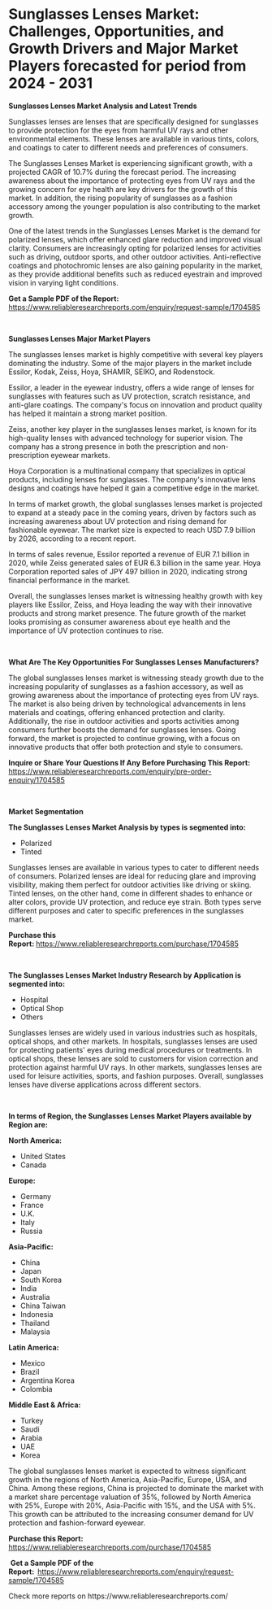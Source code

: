 <p><h1>Sunglasses Lenses Market: Challenges, Opportunities, and Growth Drivers and Major Market Players forecasted for period from 2024 - 2031</h1></p><p><strong>Sunglasses Lenses Market Analysis and Latest Trends</strong></p>
<p><p>Sunglasses lenses are lenses that are specifically designed for sunglasses to provide protection for the eyes from harmful UV rays and other environmental elements. These lenses are available in various tints, colors, and coatings to cater to different needs and preferences of consumers.</p><p>The Sunglasses Lenses Market is experiencing significant growth, with a projected CAGR of 10.7% during the forecast period. The increasing awareness about the importance of protecting eyes from UV rays and the growing concern for eye health are key drivers for the growth of this market. In addition, the rising popularity of sunglasses as a fashion accessory among the younger population is also contributing to the market growth.</p><p>One of the latest trends in the Sunglasses Lenses Market is the demand for polarized lenses, which offer enhanced glare reduction and improved visual clarity. Consumers are increasingly opting for polarized lenses for activities such as driving, outdoor sports, and other outdoor activities. Anti-reflective coatings and photochromic lenses are also gaining popularity in the market, as they provide additional benefits such as reduced eyestrain and improved vision in varying light conditions.</p></p>
<p><strong>Get a Sample PDF of the Report:&nbsp;</strong> <a href="https://www.reliableresearchreports.com/enquiry/request-sample/1704585">https://www.reliableresearchreports.com/enquiry/request-sample/1704585</a></p>
<p>&nbsp;</p>
<p><strong>Sunglasses Lenses Major Market Players</strong></p>
<p><p>The sunglasses lenses market is highly competitive with several key players dominating the industry. Some of the major players in the market include Essilor, Kodak, Zeiss, Hoya, SHAMIR, SEIKO, and Rodenstock.</p><p>Essilor, a leader in the eyewear industry, offers a wide range of lenses for sunglasses with features such as UV protection, scratch resistance, and anti-glare coatings. The company's focus on innovation and product quality has helped it maintain a strong market position.</p><p>Zeiss, another key player in the sunglasses lenses market, is known for its high-quality lenses with advanced technology for superior vision. The company has a strong presence in both the prescription and non-prescription eyewear markets.</p><p>Hoya Corporation is a multinational company that specializes in optical products, including lenses for sunglasses. The company's innovative lens designs and coatings have helped it gain a competitive edge in the market.</p><p>In terms of market growth, the global sunglasses lenses market is projected to expand at a steady pace in the coming years, driven by factors such as increasing awareness about UV protection and rising demand for fashionable eyewear. The market size is expected to reach USD 7.9 billion by 2026, according to a recent report.</p><p>In terms of sales revenue, Essilor reported a revenue of EUR 7.1 billion in 2020, while Zeiss generated sales of EUR 6.3 billion in the same year. Hoya Corporation reported sales of JPY 497 billion in 2020, indicating strong financial performance in the market.</p><p>Overall, the sunglasses lenses market is witnessing healthy growth with key players like Essilor, Zeiss, and Hoya leading the way with their innovative products and strong market presence. The future growth of the market looks promising as consumer awareness about eye health and the importance of UV protection continues to rise.</p></p>
<p>&nbsp;</p>
<p><strong>What Are The Key Opportunities For Sunglasses Lenses Manufacturers?</strong></p>
<p><p>The global sunglasses lenses market is witnessing steady growth due to the increasing popularity of sunglasses as a fashion accessory, as well as growing awareness about the importance of protecting eyes from UV rays. The market is also being driven by technological advancements in lens materials and coatings, offering enhanced protection and clarity. Additionally, the rise in outdoor activities and sports activities among consumers further boosts the demand for sunglasses lenses. Going forward, the market is projected to continue growing, with a focus on innovative products that offer both protection and style to consumers.</p></p>
<p><strong>Inquire or Share Your Questions If Any Before Purchasing This Report:</strong> <a href="https://www.reliableresearchreports.com/enquiry/pre-order-enquiry/1704585">https://www.reliableresearchreports.com/enquiry/pre-order-enquiry/1704585</a></p>
<p>&nbsp;</p>
<p><strong>Market Segmentation</strong></p>
<p><strong>The Sunglasses Lenses Market Analysis by types is segmented into:</strong></p>
<p><ul><li>Polarized</li><li>Tinted</li></ul></p>
<p><p>Sunglasses lenses are available in various types to cater to different needs of consumers. Polarized lenses are ideal for reducing glare and improving visibility, making them perfect for outdoor activities like driving or skiing. Tinted lenses, on the other hand, come in different shades to enhance or alter colors, provide UV protection, and reduce eye strain. Both types serve different purposes and cater to specific preferences in the sunglasses market.</p></p>
<p><strong>Purchase this Report:&nbsp;</strong><a href="https://www.reliableresearchreports.com/purchase/1704585">https://www.reliableresearchreports.com/purchase/1704585</a></p>
<p>&nbsp;</p>
<p><strong>The Sunglasses Lenses Market Industry Research by Application is segmented into:</strong></p>
<p><ul><li>Hospital</li><li>Optical Shop</li><li>Others</li></ul></p>
<p><p>Sunglasses lenses are widely used in various industries such as hospitals, optical shops, and other markets. In hospitals, sunglasses lenses are used for protecting patients' eyes during medical procedures or treatments. In optical shops, these lenses are sold to customers for vision correction and protection against harmful UV rays. In other markets, sunglasses lenses are used for leisure activities, sports, and fashion purposes. Overall, sunglasses lenses have diverse applications across different sectors.</p></p>
<p>&nbsp;</p>
<p><strong>In terms of Region, the Sunglasses Lenses Market Players available by Region are:</strong></p>
<p>
    <p> <strong> North America: </strong>
        <ul>
            <li>United States</li>
            <li>Canada</li>
        </ul>
        </p> 
    <p> <strong> Europe: </strong>
        <ul>
            <li>Germany</li>
            <li>France</li>
            <li>U.K.</li>
            <li>Italy</li>
            <li>Russia</li>
        </ul>
        </p> 
    <p> <strong> Asia-Pacific: </strong>
        <ul>
            <li>China</li>
            <li>Japan</li>
            <li>South Korea</li>
            <li>India</li>
            <li>Australia</li>
            <li>China Taiwan</li>
            <li>Indonesia</li>
            <li>Thailand</li>
            <li>Malaysia</li>
        </ul>
        </p> 
    <p> <strong> Latin America: </strong>
        <ul>
            <li>Mexico</li>
            <li>Brazil</li>
            <li>Argentina Korea</li>
            <li>Colombia</li>
        </ul>
        </p> 
    <p> <strong> Middle East & Africa: </strong>
        <ul>
            <li>Turkey</li>
            <li>Saudi</li>
            <li>Arabia</li>
            <li>UAE</li>
            <li>Korea</li>
        </ul>
    </p>
    </p>
<p><p>The global sunglasses lenses market is expected to witness significant growth in the regions of North America, Asia-Pacific, Europe, USA, and China. Among these regions, China is projected to dominate the market with a market share percentage valuation of 35%, followed by North America with 25%, Europe with 20%, Asia-Pacific with 15%, and the USA with 5%. This growth can be attributed to the increasing consumer demand for UV protection and fashion-forward eyewear.</p></p>
<p><strong>Purchase this Report: </strong><a href="https://www.reliableresearchreports.com/purchase/1704585">https://www.reliableresearchreports.com/purchase/1704585</a></p>
<p>&nbsp;<strong>Get a Sample PDF of the Report:&nbsp;&nbsp;</strong><a href="https://www.reliableresearchreports.com/enquiry/request-sample/1704585">https://www.reliableresearchreports.com/enquiry/request-sample/1704585</a></p>
<p><strong></strong></p>
<p>Check more reports on https://www.reliableresearchreports.com/</p>